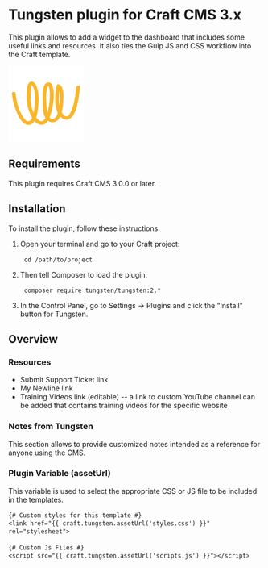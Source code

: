 # Tungsten plugin for Craft CMS 3.x

This plugin allows to add a widget to the dashboard that includes some useful links and resources. It also ties the Gulp JS and CSS workflow into the Craft template.

![Screenshot](resources/img/plugin-logo.png)

## Requirements

This plugin requires Craft CMS 3.0.0 or later.

## Installation

To install the plugin, follow these instructions.

1. Open your terminal and go to your Craft project:

        cd /path/to/project

2. Then tell Composer to load the plugin:

        composer require tungsten/tungsten:2.*

3. In the Control Panel, go to Settings → Plugins and click the “Install” button for Tungsten.

## Overview

### Resources

* Submit Support Ticket link
* My Newline link
* Training Videos link (editable) -- a link to custom YouTube channel can be added that contains training videos for the specific website

### Notes from Tungsten

This section allows to provide customized notes intended as a reference for anyone using the CMS.

### Plugin Variable (assetUrl)

This variable is used to select the appropriate CSS or JS file to be included in the templates.

    {# Custom styles for this template #}
    <link href="{{ craft.tungsten.assetUrl('styles.css') }}" rel="stylesheet">

    {# Custom Js Files #}
    <script src="{{ craft.tungsten.assetUrl('scripts.js') }}"></script>
